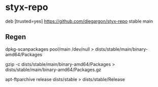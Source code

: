 # styx-repo

deb [trusted=yes] https://github.com/diegargon/styx-repo stable main

## Regen

dpkg-scanpackages pool/main /dev/null > dists/stable/main/binary-amd64/Packages

gzip -c dists/stable/main/binary-amd64/Packages > dists/stable/main/binary-amd64/Packages.gz

apt-ftparchive release dists/stable > dists/stable/Release
